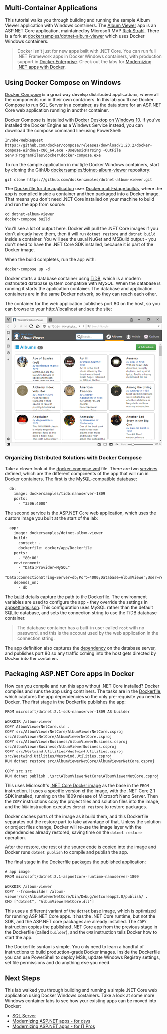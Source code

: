 ## Multi-Container Applications

This tutorial walks you through building and running the sample Album Viewer application with Windows containers. The [Album Viewer](https://github.com/RickStrahl/AlbumViewerVNext) app is an ASP.NET Core application, maintained by Microsoft MVP [Rick Strahl](https://weblog.west-wind.com). There is a fork at [dockersamples/dotnet-album-viewer](https://github.com/dockersamples/dotnet-album-viewer "link to forked version of Album Viewer") which uses Docker Windows containers.

> Docker isn't just for new apps built with .NET Core. You can run full .NET Framework apps in Docker Windows containers, with production support in [Docker Enterprise](https://www.docker.com/enterprise-edition). Check out the labs for [Modernizing .NET apps with Docker](https://github.com/docker/labs/tree/master/windows/modernize-traditional-apps).

## Using Docker Compose on Windows

[Docker Compose](https://docs.docker.com/compose/) is a great way develop distributed applications, where all the components run in their own containers. In this lab you'll use Docker Compose to run SQL Server in a container, as the data store for an ASP.NET Core web application running in another container.

Docker Compose is installed with [Docker Desktop on Windows 10](https://www.docker.com/docker-windows). If you've installed the Docker Engine as a Windows Service instead, you can download the compose command line using PowerShell:

```
Invoke-WebRequest https://github.com/docker/compose/releases/download/1.23.2/docker-compose-Windows-x86_64.exe -UseBasicParsing -OutFile $env:ProgramFiles\docker\docker-compose.exe
```

To run the sample application in multiple Docker Windows containers, start by cloning the GithUb [dockersamples/dotnet-album-viewer](https://github.com/dockersamples/dotnet-album-viewer/) repository:

```
git clone https://github.com/dockersamples/dotnet-album-viewer.git
```

The [Dockerfile for the application](https://github.com/dockersamples/dotnet-album-viewer/blob/master/docker/app/Dockerfile) uses [Docker multi-stage builds](https://docs.docker.com/engine/userguide/eng-image/multistage-build/), where the app is compiled inside a container and then packaged into a Docker image. That means you don't need .NET Core installed on your machine to build and run the app from source:

```
cd dotnet-album-viewer
docker-compose build
```

You'll see a lot of output here. Docker will pull the .NET Core images if you don't already have them, then it will run `dotnet restore` and `dotnet build` inside a container. You will see the usual NuGet and MSBuild output - you don't need to have the .NET Core SDK installed, because it is part of the Docker image.

When the build completes, run the app with:

```
docker-compose up -d
```

Docker starts a database container using [TiDB](https://github.com/pingcap/tidb), which is a modern distributed database system compatible with MySQL. When the database is running it starts the application container. The database and application containers are in the same Docker network, so they can reach each other.

The container for the web application publishes port 80 on the host, so you can browse to your http://localhost and see the site:

![ASP.NET Core Album Viewer app running in a Docker Windows container](images/dotnet-album-viewer.png)

### Organizing Distributed Solutions with Docker Compose

Take a closer look at the [docker-compose.yml](https://github.com/dockersamples/dotnet-album-viewer/blob/master/docker-compose.yml) file. There are two [services](https://docs.docker.com/compose/compose-file/#service-configuration-reference) defined, which are the different components of the app that will run in Docker containers. The first is the MySQL-compatible database:

```
  db:
    image: dockersamples/tidb:nanoserver-1809
    ports:
      - "3306:4000"
```

The second service is the ASP.NET Core web application, which uses the custom image you built at the start of the lab:

```
  app:
    image: dockersamples/dotnet-album-viewer
    build:
      context: .
      dockerfile: docker/app/Dockerfile
    ports:
      - "80:80"
    environment:
      - "Data:Provider=MySQL"
      - "Data:ConnectionString=Server=db;Port=4000;Database=AlbumViewer;User=root;SslMode=None"
    depends_on:
      - db
```

The [build](https://docs.docker.com/compose/compose-file/#build) details capture the path to the Dockerfile. The environment variables are used to configure the app - they override the settings in [appsettings.json](https://github.com/dockersamples/dotnet-album-viewer/blob/master/src/AlbumViewerNetCore/appsettings.json). This configuration uses MySQL rather than the default SQLite database, and sets the connection string to use the TiDB database container.

> The database container has a built-in user called `root` with no password, and this is the account used by the web application in the connection string.

The app definition also captures the [dependency](https://docs.docker.com/compose/compose-file/#depends_on) on the database server, and publishes port 80 so any traffic coming into the host gets directed by Docker into the container.

## Packaging ASP.NET Core apps in Docker

How can you compile and run this app without .NET Core installed? Docker compiles and runs the app using containers. The tasks are in the [Dockerfile](https://github.com/dockersamples/dotnet-album-viewer/blob/master/docker/app/Dockerfile), which captures the app dependencies so the only pre-requisite you need is Docker. The first stage in the Dockerfile publishes the app:

```
FROM microsoft/dotnet:2.1-sdk-nanoserver-1809 AS builder

WORKDIR /album-viewer
COPY AlbumViewerNetCore.sln .
COPY src/AlbumViewerNetCore/AlbumViewerNetCore.csproj src/AlbumViewerNetCore/AlbumViewerNetCore.csproj
COPY src/AlbumViewerBusiness/AlbumViewerBusiness.csproj src/AlbumViewerBusiness/AlbumViewerBusiness.csproj
COPY src/Westwind.Utilities/Westwind.Utilities.csproj src/Westwind.Utilities/Westwind.Utilities.csproj
RUN dotnet restore src/AlbumViewerNetCore/AlbumViewerNetCore.csproj

COPY src src
RUN dotnet publish .\src\AlbumViewerNetCore\AlbumViewerNetCore.csproj
```

This uses Microsoft's [.NET Core Docker image](https://hub.docker.com/r/microsoft/dotnet) as the base in the `FROM` instruction. It uses a specific version of the image, with the .NET Core 2.1 SDK installed, running on the 1809 release of Microsoft Nano Server. Then the `COPY` instructions copy the project files and solution files into the image, and the `RUN` instruction executes `dotnet restore` to restore packages.

Docker caches parts of the image as it build them, and this Dockerfile separates out the restore part to take advantage of that. Unless the solution or project files change, Docker will re-use the image layer with the dependencies already restored, saving time on the `dotnet restore` operation.

After the restore, the rest of the source code is copied into the image and Docker runs `dotnet publish` to compile and publish the app.

The final stage in the Dockerfile packages the published application:

```
# app image
FROM microsoft/dotnet:2.1-aspnetcore-runtime-nanoserver-1809

WORKDIR /album-viewer
COPY --from=builder /album-viewer/src/AlbumViewerNetCore/bin/Debug/netcoreapp2.0/publish/ .
CMD ["dotnet", "AlbumViewerNetCore.dll"]
```

This uses a different variant of the `dotnet` base image, which is optimized for running ASP.NET Core apps. It has the .NET Core runtime, but not the SDK, and the ASP.NET core packages are already installed. The `COPY` instruction copies the published .NET Core app from the previous stage in the Dockerfile (called `builder`), and the `CMD` instruction tells Docker how to start the app.

The Dockerfile syntax is simple. You only need to learn a handful of instructions to build production-grade Docker images. Inside the Dockerfile you can use PowerShell to deploy MSIs, update Windows Registry settings, set file permissions and do anything else you need.

## Next Steps

This lab walked you through building and running a simple .NET Core web application using Docker Windows containers. Take a look at some more Windows container labs to see how your existing apps can be moved into Docker:

- [SQL Server](https://github.com/docker/labs/blob/master/windows/sql-server/README.md)
- [Modernizing ASP.NET apps - for devs](https://github.com/docker/labs/tree/master/windows/modernize-traditional-apps/modernize-aspnet)
- [Modernizing ASP.NET apps - for IT Pros](https://github.com/docker/labs/tree/master/windows/modernize-traditional-apps/modernize-aspnet-ops)
